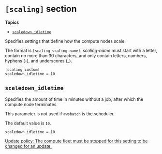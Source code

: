 # `[scaling]` section<a name="scaling-section"></a>

**Topics**
+ [`scaledown_idletime`](#scaledown-idletime)

Specifies settings that define how the compute nodes scale\.

The format is `[scaling scaling-name]`\. *scaling\-name* must start with a letter, contain no more than 30 characters, and only contain letters, numbers, hyphens \(\-\), and underscores \(\_\)\.

```
[scaling custom]
scaledown_idletime = 10
```

## `scaledown_idletime`<a name="scaledown-idletime"></a>

Specifies the amount of time in minutes without a job, after which the compute node terminates\.

This parameter is not used if `awsbatch` is the scheduler\.

The default value is `10`\.

```
scaledown_idletime = 10
```

[Update policy: The compute fleet must be stopped for this setting to be changed for an update.](using-pcluster-update.md#update-policy-compute-fleet)